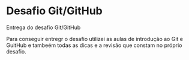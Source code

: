 # Desafio Git/GitHub
Entrega do desafio Git/GitHub

Para conseguir entregr o desafio utilizei as aulas de introdução ao Git e GuitHub e tambeém todas as dicas e a revisão que constam no próprio desafio.
